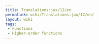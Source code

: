 ```yaml
---
title: Translations:jux/12/en
permalink: wiki/Translations:jux/12/en/
layout: wiki
tags:
 - Functions
 - Higher-order functions
---
```




